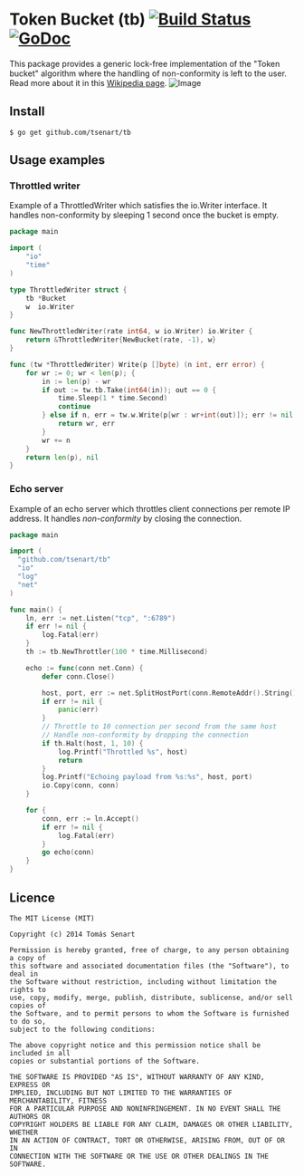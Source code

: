 # Token Bucket (tb) [![Build Status](https://drone.io/github.com/tsenart/tb/status.png)](https://drone.io/github.com/tsenart/tb/latest) [![GoDoc](https://godoc.org/github.com/tsenart/tb?status.png)](https://godoc.org/github.com/tsenart/tb)

This package provides a generic lock-free implementation of the "Token bucket"
algorithm where the handling of non-conformity is left to the user.
Read more about it in this [Wikipedia page](http://en.wikipedia.org/wiki/Token_bucket).
![Image](http://sardes.inrialpes.fr/~krakowia/MW-Book/Chapters/QoS/Chapters/QoS/Figs/bucket.gif)


## Install
```shell
$ go get github.com/tsenart/tb
```

## Usage examples
### Throttled writer
Example of a ThrottledWriter which satisfies the io.Writer interface.
It handles non-conformity by sleeping 1 second once the bucket is empty.
```go
package main

import (
	"io"
	"time"
)

type ThrottledWriter struct {
	tb *Bucket
	w  io.Writer
}

func NewThrottledWriter(rate int64, w io.Writer) io.Writer {
	return &ThrottledWriter{NewBucket(rate, -1), w}
}

func (tw *ThrottledWriter) Write(p []byte) (n int, err error) {
	for wr := 0; wr < len(p); {
		in := len(p) - wr
		if out := tw.tb.Take(int64(in)); out == 0 {
			time.Sleep(1 * time.Second)
			continue
		} else if n, err = tw.w.Write(p[wr : wr+int(out)]); err != nil {
			return wr, err
		}
		wr += n
	}
	return len(p), nil
}
```

### Echo server
Example of an echo server which throttles client connections per remote
IP address. It handles *non-conformity* by closing the connection.
```go
package main

import (
  "github.com/tsenart/tb"
  "io"
  "log"
  "net"
)

func main() {
	ln, err := net.Listen("tcp", ":6789")
	if err != nil {
		log.Fatal(err)
	}
	th := tb.NewThrottler(100 * time.Millisecond)

	echo := func(conn net.Conn) {
		defer conn.Close()

		host, port, err := net.SplitHostPort(conn.RemoteAddr().String())
		if err != nil {
			panic(err)
		}
		// Throttle to 10 connection per second from the same host
		// Handle non-conformity by dropping the connection
		if th.Halt(host, 1, 10) {
			log.Printf("Throttled %s", host)
			return
		}
		log.Printf("Echoing payload from %s:%s", host, port)
		io.Copy(conn, conn)
	}

	for {
		conn, err := ln.Accept()
		if err != nil {
			log.Fatal(err)
		}
		go echo(conn)
	}
}
```

## Licence
```
The MIT License (MIT)

Copyright (c) 2014 Tomás Senart

Permission is hereby granted, free of charge, to any person obtaining a copy of
this software and associated documentation files (the "Software"), to deal in
the Software without restriction, including without limitation the rights to
use, copy, modify, merge, publish, distribute, sublicense, and/or sell copies of
the Software, and to permit persons to whom the Software is furnished to do so,
subject to the following conditions:

The above copyright notice and this permission notice shall be included in all
copies or substantial portions of the Software.

THE SOFTWARE IS PROVIDED "AS IS", WITHOUT WARRANTY OF ANY KIND, EXPRESS OR
IMPLIED, INCLUDING BUT NOT LIMITED TO THE WARRANTIES OF MERCHANTABILITY, FITNESS
FOR A PARTICULAR PURPOSE AND NONINFRINGEMENT. IN NO EVENT SHALL THE AUTHORS OR
COPYRIGHT HOLDERS BE LIABLE FOR ANY CLAIM, DAMAGES OR OTHER LIABILITY, WHETHER
IN AN ACTION OF CONTRACT, TORT OR OTHERWISE, ARISING FROM, OUT OF OR IN
CONNECTION WITH THE SOFTWARE OR THE USE OR OTHER DEALINGS IN THE SOFTWARE.
```
